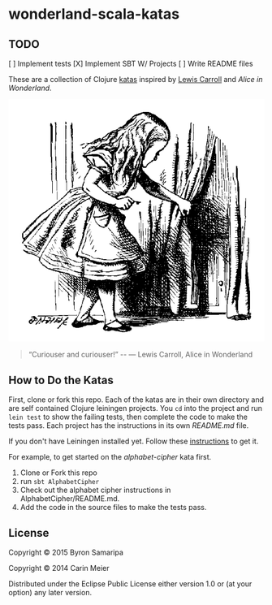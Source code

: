 # wonderland-scala-katas

## TODO
[ ] Implement tests
[X] Implement SBT W/ Projects
[ ] Write README files

These are a collection of Clojure
[katas](http://en.wikipedia.org/wiki/Kata_%28programming%29) inspired by
[Lewis Carroll](http://en.wikipedia.org/wiki/Lewis_Carroll) and _Alice
in Wonderland_.

![Alice and the tiny door](/images/alicedoor.gif)

>“Curiouser and curiouser!”
>-- ― Lewis Carroll, Alice in Wonderland

## How to Do the Katas

First, clone or fork this repo. Each of the katas are in their own
directory and are self contained Clojure leiningen projects.  You `cd`
into the project and run `lein test` to show the failing tests, then
complete the code to make the tests pass. Each project has the
instructions in its own _README.md_ file.

If you don't have Leiningen installed yet.  Follow these [instructions](http://leiningen.org/)
to get it.

For example, to get started on the _alphabet-cipher_ kata first.

1. Clone or Fork this repo
2. run `sbt AlphabetCipher`
3. Check out the alphabet cipher instructions in AlphabetCipher/README.md.
4. Add the code in the source files to make the tests pass.


## License
Copyright © 2015 Byron Samaripa

Copyright © 2014 Carin Meier

Distributed under the Eclipse Public License either version 1.0 or (at
your option) any later version.
